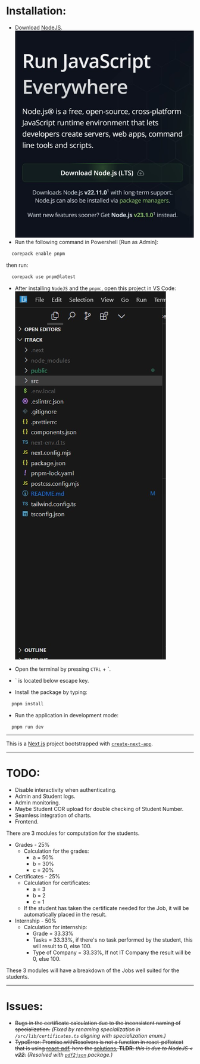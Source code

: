# Installation:

- Download [NodeJS](https://nodejs.org/en).
  ![node](/docs/node.jpg)
- Run the following command in Powershell [Run as Admin]:

```powershell
  corepack enable pnpm
```

then run:

```powershell
  corepack use pnpm@latest
```

- After installing `NodeJS` and the `pnpm`:, open this project in VS Code:
  ![vscode](/docs/vscode.jpg)

- Open the terminal by pressing `CTRL` + `.
- ` is located below escape key.
- Install the package by typing:

```cmd
  pnpm install
```

- Run the application in development mode:

```
  pnpm run dev
```

---

This is a [Next.js](https://nextjs.org) project bootstrapped with [`create-next-app`](https://nextjs.org/docs/app/api-reference/cli/create-next-app).

---

# TODO:

- Disable interactivity when authenticating.
- Admin and Student logs.
- Admin monitoring.
- Maybe Student COR upload for double checking of Student Number.
- Seamless integration of charts.
- Frontend.

There are 3 modules for computation for the students.

- Grades - 25%
  - Calculation for the grades:
    - a = 50%
    - b = 30%
    - c = 20%
- Certificates - 25%
  - Calculation for certificates:
    - a = 3
    - b = 2
    - c = 1
  - If the student has taken the certificate needed for the Job, it will be automatically placed in the result.
- Internship - 50%
  - Calculation for internship:
    - Grade = 33.33%
    - Tasks = 33.33%, if there's no task performed by the student, this will result to 0, else 100.
    - Type of Company = 33.33%, If not IT Company the result will be 0, else 100.

These 3 modules will have a breakdown of the Jobs well suited for the students.

---

# Issues:

- ~~Bugs in the certificate calculation due to the inconsistent naming of specialization.~~ _(Fixed by renaming specialization in `/src/lib/certificates.ts` aligning with specialization enum.)_
- ~~TypeError: Promise.withResolvers is not a function in react-pdftotext that is using [react-pdf](https://github.com/mozilla/pdf.js), here the [solutions](https://stackoverflow.com/questions/78415681/pdf-js-pdfjs-dist-promise-withresolvers-is-not-a-function), **TLDR**: _this is due to NodeJS < v22_.~~ _(Resolved with [`pdf2json`](https://github.com/modesty/pdf2json) package.)_
